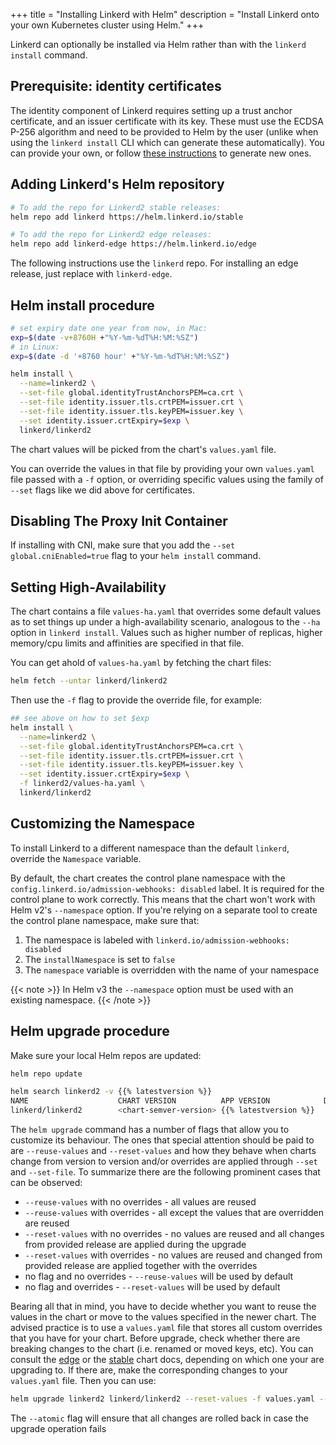 +++
title = "Installing Linkerd with Helm"
description = "Install Linkerd onto your own Kubernetes cluster using Helm."
+++

Linkerd can optionally be installed via Helm rather than with the `linkerd
install` command.

## Prerequisite: identity certificates

The identity component of Linkerd requires setting up a trust anchor
certificate, and an issuer certificate with its key. These must use the ECDSA
P-256 algorithm and need to be provided to Helm by the user (unlike when using
the `linkerd install` CLI which can generate these automatically). You can
provide your own, or follow [these instructions](/2/tasks/generate-certificates/)
to generate new ones.

## Adding Linkerd's Helm repository

```bash
# To add the repo for Linkerd2 stable releases:
helm repo add linkerd https://helm.linkerd.io/stable

# To add the repo for Linkerd2 edge releases:
helm repo add linkerd-edge https://helm.linkerd.io/edge
```

The following instructions use the `linkerd` repo. For installing an edge
release, just replace with `linkerd-edge`.

## Helm install procedure

```bash
# set expiry date one year from now, in Mac:
exp=$(date -v+8760H +"%Y-%m-%dT%H:%M:%SZ")
# in Linux:
exp=$(date -d '+8760 hour' +"%Y-%m-%dT%H:%M:%SZ")

helm install \
  --name=linkerd2 \
  --set-file global.identityTrustAnchorsPEM=ca.crt \
  --set-file identity.issuer.tls.crtPEM=issuer.crt \
  --set-file identity.issuer.tls.keyPEM=issuer.key \
  --set identity.issuer.crtExpiry=$exp \
  linkerd/linkerd2
```

The chart values will be picked from the chart's `values.yaml` file.

You can override the values in that file by providing your own `values.yaml`
file passed with a `-f` option, or overriding specific values using the family of
`--set` flags like we did above for certificates.

## Disabling The Proxy Init Container

If installing with CNI, make sure that you add the `--set
global.cniEnabled=true` flag to your `helm install` command.

## Setting High-Availability

The chart contains a file `values-ha.yaml` that overrides some
default values as to set things up under a high-availability scenario, analogous
to the `--ha` option in `linkerd install`. Values such as higher number of
replicas, higher memory/cpu limits and affinities are specified in that file.

You can get ahold of `values-ha.yaml` by fetching the chart files:

```bash
helm fetch --untar linkerd/linkerd2
```

Then use the `-f` flag to provide the override file, for example:

```bash
## see above on how to set $exp
helm install \
  --name=linkerd2 \
  --set-file global.identityTrustAnchorsPEM=ca.crt \
  --set-file identity.issuer.tls.crtPEM=issuer.crt \
  --set-file identity.issuer.tls.keyPEM=issuer.key \
  --set identity.issuer.crtExpiry=$exp \
  -f linkerd2/values-ha.yaml \
  linkerd/linkerd2
```

## Customizing the Namespace

To install Linkerd to a different namespace than the default `linkerd`,
override the `Namespace` variable.

By default, the chart creates the control plane namespace with the
`config.linkerd.io/admission-webhooks: disabled` label. It is required for the
control plane to work correctly. This means that the chart won't work with
Helm v2's `--namespace` option.  If you're relying on a separate tool to create
the control plane namespace, make sure that:

1. The namespace is labeled with `linkerd.io/admission-webhooks: disabled`
1. The `installNamespace` is set to `false`
1. The `namespace` variable is overridden with the name of your namespace

{{< note >}}
In Helm v3 the `--namespace` option must be used with an existing namespace.
{{< /note >}}

## Helm upgrade procedure

Make sure your local Helm repos are updated:

```bash
helm repo update

helm search linkerd2 -v {{% latestversion %}}
NAME                    CHART VERSION          APP VERSION            DESCRIPTION
linkerd/linkerd2        <chart-semver-version> {{% latestversion %}}    Linkerd gives you observability, reliability, and securit...
```

The `helm upgrade` command has a number of flags that allow you to customize
its behaviour. The ones that special attention should be paid to are
`--reuse-values` and `--reset-values` and how they behave when charts change
from version to version and/or overrides are applied through `--set` and
`--set-file`. To summarize there are the following prominent cases that can be
observed:

- `--reuse-values` with no overrides - all values are reused
- `--reuse-values` with overrides - all except the values that are overridden
are reused
- `--reset-values` with no overrides - no values are reused and all changes
from provided release are applied during the upgrade
- `--reset-values` with overrides - no values are reused and changed from
provided release are applied together with the overrides
- no flag and no overrides - `--reuse-values` will be used by default
- no flag and overrides - `--reset-values` will be used by default

Bearing all that in mind, you have to decide whether you want to reuse the
values in the chart or move to the values specified in the newer chart.
The advised practice is to use a `values.yaml` file that stores all custom
overrides that you have for your chart. Before upgrade, check whether there
are breaking changes to the chart (i.e. renamed or moved keys, etc). You can
consult the [edge](https://hub.helm.sh/charts/linkerd2-edge/linkerd2) or the
[stable](https://hub.helm.sh/charts/linkerd2/linkerd2) chart docs, depending on
which one your are upgrading to. If there are, make the corresponding changes to
your `values.yaml` file. Then you can use:

```bash
helm upgrade linkerd2 linkerd/linkerd2 --reset-values -f values.yaml --atomic
```

The `--atomic` flag will ensure that all changes are rolled back in case the
upgrade operation fails
